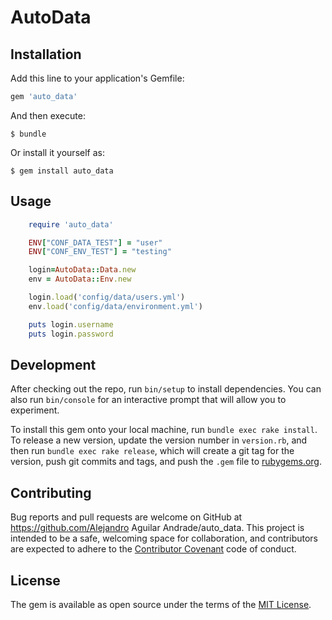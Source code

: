 # AutoData


## Installation

Add this line to your application's Gemfile:

```ruby
gem 'auto_data'
```

And then execute:

    $ bundle

Or install it yourself as:

    $ gem install auto_data

## Usage
```ruby
    require 'auto_data'

    ENV["CONF_DATA_TEST"] = "user"
    ENV["CONF_ENV_TEST"] = "testing"

    login=AutoData::Data.new
    env = AutoData::Env.new

    login.load('config/data/users.yml')
    env.load('config/data/environment.yml')

    puts login.username
    puts login.password


```
## Development

After checking out the repo, run `bin/setup` to install dependencies. You can also run `bin/console` for an interactive prompt that will allow you to experiment.

To install this gem onto your local machine, run `bundle exec rake install`. To release a new version, update the version number in `version.rb`, and then run `bundle exec rake release`, which will create a git tag for the version, push git commits and tags, and push the `.gem` file to [rubygems.org](https://rubygems.org).

## Contributing

Bug reports and pull requests are welcome on GitHub at https://github.com/Alejandro Aguilar Andrade/auto_data. This project is intended to be a safe, welcoming space for collaboration, and contributors are expected to adhere to the [Contributor Covenant](http://contributor-covenant.org) code of conduct.


## License

The gem is available as open source under the terms of the [MIT License](http://opensource.org/licenses/MIT).
